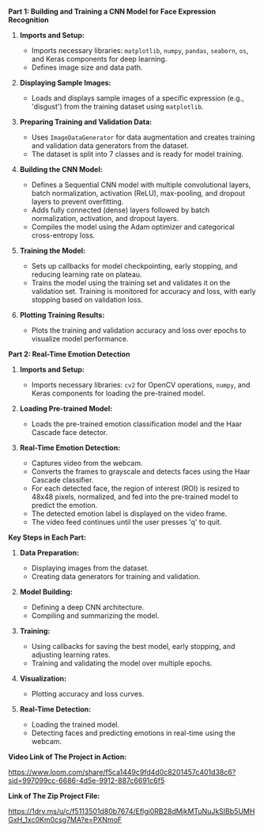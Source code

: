 **Part 1: Building and Training a CNN Model for Face Expression Recognition**

1. **Imports and Setup:**
   - Imports necessary libraries: `matplotlib`, `numpy`, `pandas`, `seaborn`, `os`, and Keras components for deep learning.
   - Defines image size and data path. 

2. **Displaying Sample Images:**
   - Loads and displays sample images of a specific expression (e.g., 'disgust') from the training dataset using `matplotlib`.

3. **Preparing Training and Validation Data:**
   - Uses `ImageDataGenerator` for data augmentation and creates training and validation data generators from the dataset.
   - The dataset is split into 7 classes and is ready for model training.

4. **Building the CNN Model:**
   - Defines a Sequential CNN model with multiple convolutional layers, batch normalization, activation (ReLU), max-pooling, and dropout layers to prevent overfitting.
   - Adds fully connected (dense) layers followed by batch normalization, activation, and dropout layers.
   - Compiles the model using the Adam optimizer and categorical cross-entropy loss.

5. **Training the Model:**
   - Sets up callbacks for model checkpointing, early stopping, and reducing learning rate on plateau.
   - Trains the model using the training set and validates it on the validation set. Training is monitored for accuracy and loss, with early stopping based on validation loss.

6. **Plotting Training Results:**
   - Plots the training and validation accuracy and loss over epochs to visualize model performance.

**Part 2: Real-Time Emotion Detection**

1. **Imports and Setup:**
   - Imports necessary libraries: `cv2` for OpenCV operations, `numpy`, and Keras components for loading the pre-trained model.

2. **Loading Pre-trained Model:**
   - Loads the pre-trained emotion classification model and the Haar Cascade face detector.

3. **Real-Time Emotion Detection:**
   - Captures video from the webcam.
   - Converts the frames to grayscale and detects faces using the Haar Cascade classifier.
   - For each detected face, the region of interest (ROI) is resized to 48x48 pixels, normalized, and fed into the pre-trained model to predict the emotion.
   - The detected emotion label is displayed on the video frame.
   - The video feed continues until the user presses 'q' to quit.

**Key Steps in Each Part:**

1. **Data Preparation:**
   - Displaying images from the dataset.
   - Creating data generators for training and validation.

2. **Model Building:**
   - Defining a deep CNN architecture.
   - Compiling and summarizing the model.

3. **Training:**
   - Using callbacks for saving the best model, early stopping, and adjusting learning rates.
   - Training and validating the model over multiple epochs.

4. **Visualization:**
   - Plotting accuracy and loss curves.

5. **Real-Time Detection:**
   - Loading the trained model.
   - Detecting faces and predicting emotions in real-time using the webcam.


**Video Link of The Project in Action:**

https://www.loom.com/share/f5ca1449c9fd4d0c8201457c401d38c6?sid=997099cc-6686-4d5e-9912-887c6691c6f5


**Link of The Zip Project File:**

https://1drv.ms/u/c/f5113501d80b7674/Eflgi0RB28dMjkMTuNuJkSIBb5UMHGxH_1xc0Km0csg7MA?e=PXNmoF
